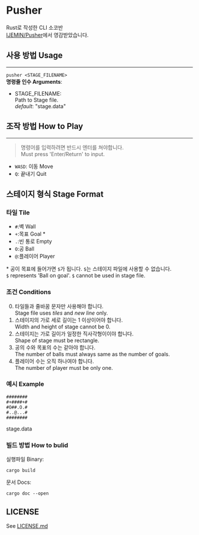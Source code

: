 # Pusher
Rust로 작성한 CLI 소코반\
[IJEMIN/Pusher](https://github.com/IJEMIN/Pusher)에서 영감받았습니다.
## 사용 방법 Usage
---
`pusher <STAGE_FILENAME>` \
**명령줄 인수 Arguments**:
* STAGE_FILENAME: \
Path to Stage file. \
*default*: "stage.data"
## 조작 방법 How to Play
---
>명령어를 입력하려면 반드시 엔터를 쳐야합니다.\
>Must press 'Enter/Return' to input.
* `WASD`: 이동 Move
* `Q`: 끝내기 Quit
## 스테이지 형식 Stage Format
### 타일 Tile
 * `#`:벽  Wall
 * `+`:목표 Goal \*
 * `.`:빈 통로 Empty
 * `O`:공 Ball
 * `@`:플레이어 Player
 
 \* 공이 목표에 들어가면 `$`가 됩니다.
 `$`는 스테이지 파일에 사용할 수 없습니다.\
  `$` represents 'Ball on goal'. `$` cannot be used in stage file.
### 조건 Conditions
0. 타일들과 줄바꿈 문자만 사용해야 합니다.\
Stage file uses *tiles* and *new line* only. 
1. 스테이지의 가로 세로 길이는 1 이상이어야 합니다.\
Width and height of stage cannot be 0.
2. 스테이지는 가로 길이가 일정한 직사각형이이야 합니다.\
Shape of stage must be rectangle.
3. 공의 수와 목표의 수는 같아야 합니다.\
The number of balls must always same as the number of goals.
4. 플레이어 수는 오직 하나여야 합니다.\
The number of player must be only one.
### 예시 Example
```
########
#+####+#
#O##.O.#
#..@...#
########
```
stage.data
### 빌드 방법 How to bulid
실행파일 Binary:
```
cargo build
```
문서 Docs:
```
cargo doc --open
``` 
## LICENSE
See [LICENSE.md](https://github.com/km19809/Pusher/blob/master/LICENSE.md)